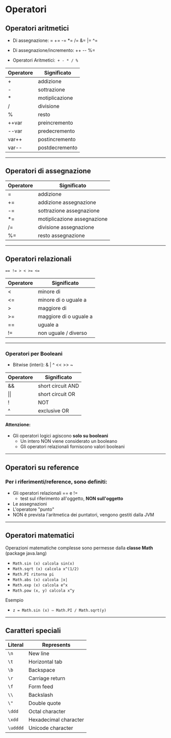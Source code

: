 # Operatori 


## Operatori aritmetici


* Di assegnazione: = += -= *= /= &= |= ^=
* Di assegnazione/incremento: ++ -- %=

* Operatori Aritmetici:` + - * / %`

| Operatore | Significato    |
| --------- | -------------- |
| +         | addizione      |
| \-        | sottrazione    |
| \*        | motiplicazione |
| /         | divisione      |
| %         | resto          |
| ++var     | preincremento   |
| \--var    | predecremento   |
| var++     | postincremento  |
| var--     | postdecremento  |

---

## Operatori di assegnazione 

| Operatore | Significato               |
| --------- | ------------------------- |
| \=        | addizione                |
| +=        | addizione assegnazione       |
| \-=       | sottrazione assegnazione    |
| \*=       | motiplicazione assegnazione |
| /=        | divisione assegnazione       |
| %=        | resto assegnazione      |

---


## Operatori relazionali
`== != > < >= <=`

| Operatore | Significato              |
| --------- | ------------------------ |
| <         | minore di                |
| <=        | minore di o uguale a    |
| \>        | maggiore di             |
| \>=       | maggiore di o uguale a |
| \==       | uguale a                 |
| !=        | non uguale / diverso     |


---


### Operatori per Booleani


* Bitwise (interi): & | ^ << >> ~

| Operatore | Significato       |
| --------- | ----------------- |
| &&        | short circuit AND |
| \|\|      | short circuit OR  |
| !         | NOT               |
| ^         | exclusive OR      |

#### Attenzione:

* Gli operatori logici agiscono **solo su booleani**
  * Un intero NON viene considerato un booleano
  * Gli operatori relazionali forniscono valori booleani

---


## Operatori su reference

### Per i riferimenti/reference, sono definiti:

* Gli operatori relazionali == e !=
  * test sul riferimento all'oggetto, **NON sull'oggetto**
* Le assegnazioni
* L'operatore "punto"
* NON è prevista l'aritmetica dei puntatori, vengono gestiti dalla JVM 

---


## Operatori matematici

 Operazioni matematiche complesse sono permesse dalla **classe Math** (package java.lang)

* `Math.sin (x) calcola sin(x)`
* `Math.sqrt (x) calcola x^(1/2)`
* `Math.PI ritorna pi`
* `Math.abs (x) calcola |x|`
* `Math.exp (x) calcola e^x`
* `Math.pow (x, y) calcola x^y`

Esempio

* `z = Math.sin (x) – Math.PI / Math.sqrt(y)`

---

## Caratteri speciali

Literal|Represents
---|---
`\n`|New line
`\t`|Horizontal tab
`\b`|Backspace
`\r`|Carriage return
`\f`|Form feed
`\\` |Backslash
`\"`|Double quote
`\ddd`|Octal character
`\xdd`|Hexadecimal character
`\udddd`|Unicode character
